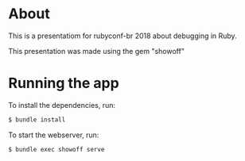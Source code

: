 # About

This is a presentatiom for rubyconf-br 2018 about debugging in Ruby.

This presentation was made using the gem "showoff"

# Running the app

To install the dependencies, run:

```bash
$ bundle install
```

To start the webserver, run:

```bash
$ bundle exec showoff serve
```
